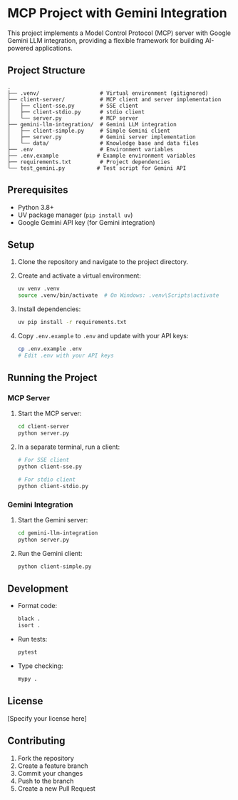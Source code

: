 # MCP Project with Gemini Integration

This project implements a Model Control Protocol (MCP) server with Google Gemini LLM integration, providing a flexible framework for building AI-powered applications.

## Project Structure

```
.
├── .venv/                   # Virtual environment (gitignored)
├── client-server/           # MCP client and server implementation
│   ├── client-sse.py        # SSE client
│   ├── client-stdio.py      # stdio client
│   └── server.py            # MCP server
├── gemini-llm-integration/  # Gemini LLM integration
│   ├── client-simple.py     # Simple Gemini client
│   ├── server.py            # Gemini server implementation
│   └── data/                # Knowledge base and data files
├── .env                     # Environment variables
├── .env.example            # Example environment variables
├── requirements.txt         # Project dependencies
└── test_gemini.py          # Test script for Gemini API
```

## Prerequisites

- Python 3.8+
- UV package manager (`pip install uv`)
- Google Gemini API key (for Gemini integration)

## Setup

1. Clone the repository and navigate to the project directory.

2. Create and activate a virtual environment:
   ```bash
   uv venv .venv
   source .venv/bin/activate  # On Windows: .venv\Scripts\activate
   ```

3. Install dependencies:
   ```bash
   uv pip install -r requirements.txt
   ```

4. Copy `.env.example` to `.env` and update with your API keys:
   ```bash
   cp .env.example .env
   # Edit .env with your API keys
   ```

## Running the Project

### MCP Server

1. Start the MCP server:
   ```bash
   cd client-server
   python server.py
   ```

2. In a separate terminal, run a client:
   ```bash
   # For SSE client
   python client-sse.py
   
   # For stdio client
   python client-stdio.py
   ```

### Gemini Integration

1. Start the Gemini server:
   ```bash
   cd gemini-llm-integration
   python server.py
   ```

2. Run the Gemini client:
   ```bash
   python client-simple.py
   ```

## Development

- Format code:
  ```bash
  black .
  isort .
  ```

- Run tests:
  ```bash
  pytest
  ```

- Type checking:
  ```bash
  mypy .
  ```

## License

[Specify your license here]

## Contributing

1. Fork the repository
2. Create a feature branch
3. Commit your changes
4. Push to the branch
5. Create a new Pull Request
